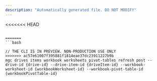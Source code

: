 ```yaml
---
description: "Automatically generated file. DO NOT MODIFY"
---
```


<<<<<<< HEAD
```cli

=======
```bash

// THE CLI IS IN PREVIEW. NON-PRODUCTION USE ONLY
>>>>>>> ac57e61007f395881f1814eae37dc23911227b9b
mgc drives items workbook worksheets pivot-tables refresh post --drive-id {drive-id} --drive-item-id {driveItem-id} --workbook-worksheet-id {workbookWorksheet-id} --workbook-pivot-table-id {workbookPivotTable-id}

```